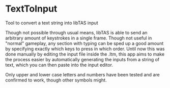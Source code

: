 # TextToInput
Tool to convert a text string into libTAS input

Though not possible through usual means, libTAS is able to send an arbitrary amount of keystrokes in a single frame. 
Though not useful in "normal" gameplay, any section with typing can be sped up a good amount by specifying exactly which keys to press in which order.
Until now this was done manually by editing the input file inside the .ltm, this app aims to make the process easier by automatically generating the inputs from a string of text, which you can then paste into the input editor.

Only upper and lower case letters and numbers have been tested and are confirmed to work, though other symbols might. 
